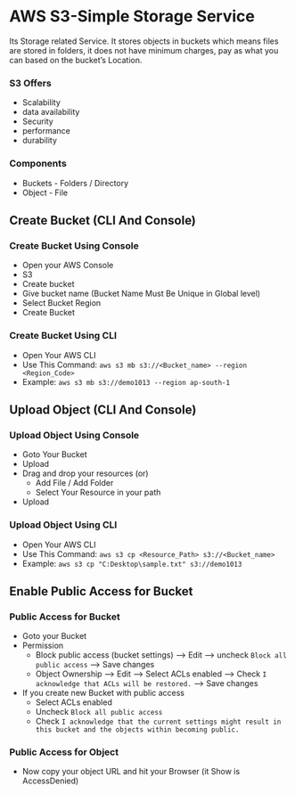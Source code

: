 # AWS S3-Simple Storage Service
Its Storage related Service. It stores objects in buckets which means files are stored in folders, it does not have minimum charges, pay as what you can based on the bucket’s Location.
### S3 Offers
+ Scalability
+ data availability
+ Security
+ performance
+ durability
### Components
+ Buckets  - Folders / Directory
+ Object   - File
## Create Bucket \(CLI And Console)
### Create Bucket Using Console
+ Open your AWS Console
+ S3
+ Create bucket
+ Give bucket name \(Bucket Name Must Be Unique in Global level)
+ Select Bucket Region
+ Create Bucket
### Create Bucket Using CLI
+ Open Your AWS CLI
+ Use This Command: `aws s3 mb s3://<Bucket_name> --region <Region_Code>`
+ Example: `aws s3 mb s3://demo1013 --region ap-south-1`
## Upload Object \(CLI And Console)
### Upload Object Using Console
+ Goto Your Bucket
+ Upload
+ Drag and drop your resources \(or)
  + Add File / Add Folder
  + Select Your Resource in your path
+ Upload
### Upload Object Using CLI
+ Open Your AWS CLI
+ Use This Command: `aws s3 cp <Resource_Path> s3://<Bucket_name>`
+ Example: `aws s3 cp "C:Desktop\sample.txt" s3://demo1013`
## Enable Public Access for Bucket
### Public Access for Bucket
+ Goto your Bucket
+ Permission
  + Block public access (bucket settings) --> Edit --> uncheck `Block all public access` --> Save changes
  + Object Ownership --> Edit --> Select ACLs enabled --> Check `I acknowledge that ACLs will be restored.` --> Save changes
+ If you create new Bucket with public access
  + Select ACLs enabled
  + Uncheck `Block all public access`
  + Check `I acknowledge that the current settings might result in this bucket and the objects within becoming public.`
### Public Access for Object
+ Now copy your object URL and hit your Browser \(it Show is AccessDenied)
  

